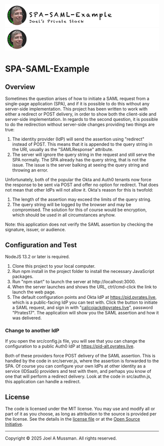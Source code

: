 [//]: # (README.md)
[//]: # (Copyright © 2025 Joel A Mussman. All rights reserved.)
[//]: #

![Banner Light](https://raw.githubusercontent.com/jmussman/cdn-fun/main/banners/banner-spa-saml-example-light.png#gh-light-mode-only)
![banner Dark](https://raw.githubusercontent.com/jmussman/cdn-fun/main/banners/banner-spa-saml-example-dark.png#gh-dark-mode-only)

# SPA-SAML-Example

## Overview

Sometimes the question arises of how to initiate a SAML request from a single-page application (SPA), and
if it is possible to do this without any server-side implementation.
This project has been written to work with either a redirect or POST delivery, in order
to show both the client-side and server-side implementation.
In regards to the second question, it is possible to do the redirection without server-side changes
providing two things are true:

1. The identity provider (IdP) will send the assertion using "redirect" instead of POST.
This means that
it is appended to the query string in the URl, usually as the "SAMLResponse" attribute.
1. The server will ignore the query string in the request and still serve the SPA normally.
The SPA already has the query string, that is not the issue.
The issue is the server balking at seeing the query string and throwing an error.

Unfortunately, both of the popular the Okta and Auth0 tenants now force the response to be sent via POST and
offer no option for redirect.
That does not mean that other IdPs will not allow it.
Okta's reason for this is twofold:

1. The length of the assertion may exceed the limits of the query string.
1. The query string will be logged by the browser and may be compromised.
The solution for this of course would be encryption, which should be used in all circumstances anyhow.

Note: this application does not verify the SAML assertion by checking the signature, issuer, or audience.

## Configuration and Test

NodeJS 13.2 or later is required.

1. Clone this project to your local computer.
1. Run npm install in the project folder to install the necessary JavaScript packages.
1. Run "npm start" to launch the server at http://localhost:3000.
1. When the server launches and shows the URL, ctrl/cmd-click the link to launch the web page.
1. The default configuration points and Okta IdP at https://pid.pyrates.live, which is a public-facing IdP you can test with.
Click the button to initiate a SAML request, and sign in with "calicojack@pyrates.live", password "P!rates17".
The application will show you the SAML assertion and how it was delivered.

### Change to another IdP

If you open the src/config.js file, you will see that you can change the configuration to
a public Auth0 IdP at https://pid-alt.pyrates.live.

Both of these providers force POST delivery of the SAML assertion.
This is handled by the code in src/server.js, where the assertion is forwarded to the SPA.
Of course you can configure your own IdPs at other identity as a service (IDSaaS) providers and test with them,
and perhaps you know of one that will perform a redirect delivery.
Look at the code in src/authn.js, this application can handle a redirect.

## License

The code is licensed under the MIT license. You may use and modify all or part of it as you choose, as long as attribution to the source is provided per the license. See the details in the [license file](./LICENSE.md) or at the [Open Source Initiative](https://opensource.org/licenses/MIT).


<hr>
Copyright © 2025 Joel A Mussman. All rights reserved.